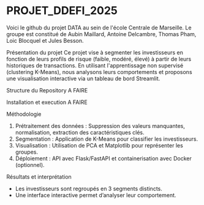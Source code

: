 # PROJET_DDEFI_2025

Voici le github du projet DATA au sein de l'école Centrale de Marseille. 
Le groupe est constitué de Aubin Maillard, Antoine Delcambre, Thomas Pham, Loic Blocquel et Jules Besson.

Présentation du projet
Ce projet vise à segmenter les investisseurs en fonction de leurs profils de risque (faible, modéré, élevé) à partir de leurs historiques de transactions. En utilisant l'apprentissage non supervisé (clustering K-Means), nous analysons leurs comportements et proposons une visualisation interactive via un tableau de bord Streamlit.

Structure du Repository
A FAIRE

Installation et execution
A FAIRE

Méthodologie
1. Prétraitement des données : Suppression des valeurs manquantes, normalisation, extraction des caractéristiques clés.
2. Segmentation : Application de K-Means pour classifier les investisseurs.
3. Visualisation : Utilisation de PCA et Matplotlib pour représenter les groupes.
4. Déploiement : API avec Flask/FastAPI et containerisation avec Docker (optionnel).

Résultats et interprétation
- Les investisseurs sont regroupés en 3 segments distincts.
- Une interface interactive permet d’analyser leur comportement.

